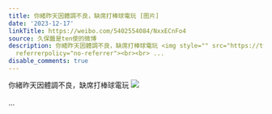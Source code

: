 ```yaml
---
title: 你緒昨天因體調不良，缺席打棒球電玩 [图片]
date: '2023-12-17'
linkTitle: https://weibo.com/5402554084/NxxECnFo4
source: 久保醬是ten使的微博
description: 你緒昨天因體調不良，缺席打棒球電玩 <img style="" src="https://tvax3.sinaimg.cn/large/005TCz76gy1hkwrgfpzjcj30u01f00uj.jpg"
  referrerpolicy="no-referrer"><br><br> ...
disable_comments: true
---
```

你緒昨天因體調不良，缺席打棒球電玩 <img style="" src="https://tvax3.sinaimg.cn/large/005TCz76gy1hkwrgfpzjcj30u01f00uj.jpg" referrerpolicy="no-referrer"><br><br> ...